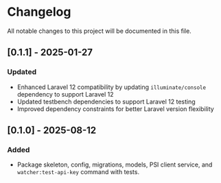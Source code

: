 # Changelog

All notable changes to this project will be documented in this file.

## [0.1.1] - 2025-01-27
### Updated
- Enhanced Laravel 12 compatibility by updating `illuminate/console` dependency to support Laravel 12
- Updated testbench dependencies to support Laravel 12 testing
- Improved dependency constraints for better Laravel version flexibility

## [0.1.0] - 2025-08-12
### Added
- Package skeleton, config, migrations, models, PSI client service, and `watcher:test-api-key` command with tests.
